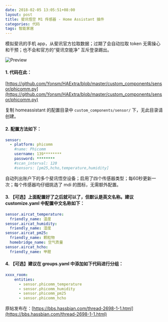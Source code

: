 ```yaml
---
date: 2018-02-05 13:05:51+08:00
layout: post
title: 斐讯悟空 M1 传感器 - Home Assistant 插件
categories: 代码
tags: 智能家居
---
```


模拟斐讯的手机 app，从斐讯官方拉取数据；过期了会自动拉取 token 无需操心和干预；也不会和官方的“斐讯空能净” 互斥登录踢出。

![Preview](https://bbs.hassbian.com/data/attachment/forum/201802/04/130949ymso0vqqzehdjvlq.png)

#### 1. 代码在此：

[https://github.com/Yonsm/HAExtra/blob/master/custom_components/sensor/phicomm.py](https://github.com/Yonsm/HAExtra/blob/master/custom_components/sensor/phicomm.py)

复制 homeassistant 的配置目录中 `custom_components/sensor/` 下，无此目录请创建。

#### 2. 配置方法如下：

```yaml
sensor:
  - platform: phicomm
    #name: Phicomm
    username: 139********
    password: ********
    #scan_interval: 120
    #sensors: [pm25,hcho,temperature,humidity]
```

自动列出账户下的多个斐讯悟空设备；启用了四个传感器类型；每60秒更新一次；每个传感器均仔细挑选了 mdi 的图标，无需额外配置。

#### 3. 【可选】上面配置好了之后就可以了，但默认是英文名称。建议 customize.yaml 中配置中文名称如下：

```yaml
sensor.aircat_temperature:
  friendly_name: 温度
sensor.aircat_humidity:
  friendly_name: 湿度
sensor.aircat_pm25:
  friendly_name: 颗粒物
  homebridge_name: 空气质量
sensor.aircat_hcho:
  friendly_name: 甲醛
```

#### 4. 【可选】建议在 groups.yaml 中添加如下代码进行分组：

```yaml
xxxx_room:
    entities:
      - sensor.phicomm_temperature
      - sensor.phicomm_humidity
      - sensor.phicomm_pm25
      - sensor.phicomm_hcho
```

原帖发布在：[https://bbs.hassbian.com/thread-2698-1-1.html](https://bbs.hassbian.com/thread-2698-1-1.html)

